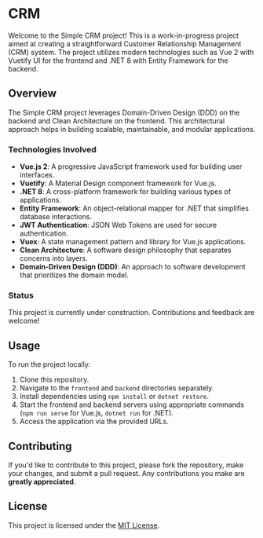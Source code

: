 # CRM

Welcome to the Simple CRM project! This is a work-in-progress project aimed at creating a straightforward Customer Relationship Management (CRM) system. The project utilizes modern technologies such as Vue 2 with Vuetify UI for the frontend and .NET 8 with Entity Framework for the backend.

## Overview

The Simple CRM project leverages Domain-Driven Design (DDD) on the backend and Clean Architecture on the frontend. This architectural approach helps in building scalable, maintainable, and modular applications.

### Technologies Involved

- **Vue.js 2**: A progressive JavaScript framework used for building user interfaces.
- **Vuetify**: A Material Design component framework for Vue.js.
- **.NET 8**: A cross-platform framework for building various types of applications.
- **Entity Framework**: An object-relational mapper for .NET that simplifies database interactions.
- **JWT Authentication**: JSON Web Tokens are used for secure authentication.
- **Vuex**: A state management pattern and library for Vue.js applications.
- **Clean Architecture**: A software design philosophy that separates concerns into layers.
- **Domain-Driven Design (DDD)**: An approach to software development that prioritizes the domain model.

### Status

This project is currently under construction. Contributions and feedback are welcome!

## Usage

To run the project locally:

1. Clone this repository.
2. Navigate to the `frontend` and `backend` directories separately.
3. Install dependencies using `npm install` or `dotnet restore`.
4. Start the frontend and backend servers using appropriate commands (`npm run serve` for Vue.js, `dotnet run` for .NET).
5. Access the application via the provided URLs.

## Contributing

If you'd like to contribute to this project, please fork the repository, make your changes, and submit a pull request. Any contributions you make are **greatly appreciated**.

## License

This project is licensed under the [MIT License](LICENSE).
